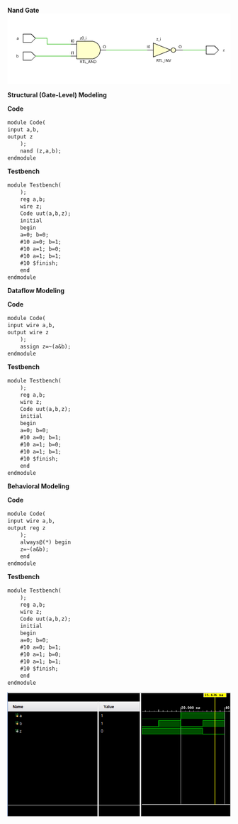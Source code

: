 **Nand Gate**
![Schematic](Nandsche.png)

**Structural (Gate-Level) Modeling**

**Code** 
```
module Code(
input a,b,
output z
    );
    nand (z,a,b);
endmodule
```

**Testbench**
```
module Testbench(
    );
    reg a,b;
    wire z;
    Code uut(a,b,z);
    initial
    begin
    a=0; b=0;
    #10 a=0; b=1;
    #10 a=1; b=0;
    #10 a=1; b=1;
    #10 $finish;
    end
endmodule
```

**Dataflow Modeling**

**Code**
```
module Code(
input wire a,b,
output wire z
    );
    assign z=~(a&b);
endmodule
```
**Testbench**
```
module Testbench(
    );
    reg a,b;
    wire z;
    Code uut(a,b,z);
    initial
    begin
    a=0; b=0;
    #10 a=0; b=1;
    #10 a=1; b=0;
    #10 a=1; b=1;
    #10 $finish;
    end
endmodule
```
**Behavioral Modeling**

**Code**
```
module Code(
input wire a,b,
output reg z
    );
    always@(*) begin
    z=~(a&b);
    end
endmodule
```
**Testbench**
```
module Testbench(
    );
    reg a,b;
    wire z;
    Code uut(a,b,z);
    initial
    begin
    a=0; b=0;
    #10 a=0; b=1;
    #10 a=1; b=0;
    #10 a=1; b=1;
    #10 $finish;
    end
endmodule

```

![Testbench](NandT.png)
